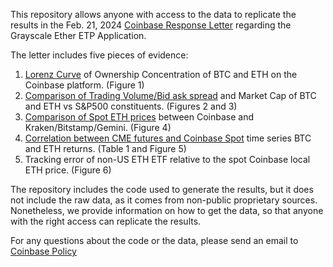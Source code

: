 This repository allows anyone with access to the data to replicate the results in the Feb. 21, 2024 [Coinbase Response Letter](https://assets.ctfassets.net/c5bd0wqjc7v0/5ffEPeAh1qv8p7BksKFctz/e17307dfe5d692002c6f842807ff4272/Grayscale_Ether_ETP_Application_--_Coinbase_Response_Letter_to_SEC.pdf) regarding the Grayscale Ether ETP Application.

The letter includes five pieces of evidence: 

1. [Lorenz Curve](Lorenz_Curve/) of Ownership Concentration of BTC and ETH on the Coinbase platform. (Figure 1)
2. [Comparison of Trading Volume/Bid ask spread](Trading_Volume_and_BA_Spread/) and Market Cap of BTC and ETH vs S&P500 constituents. (Figures 2 and 3)
3. [Comparison of Spot ETH prices](spot_ETH_comparison/) between Coinbase and Kraken/Bitstamp/Gemini. (Figure 4)
4. [Correlation between CME futures and Coinbase Spot](CME_Futures_Spot/) time series BTC and ETH returns. (Table 1 and Figure 5)
5. Tracking error of non-US ETH ETF relative to the spot Coinbase local ETH price. (Figure 6)

The repository includes the code used to generate the results, but it does not include the raw data, as it comes from non-public proprietary sources. Nonetheless, we provide information on how to get the data, so that anyone with the right access can replicate the results. 

For any questions about the code or the data, please send an email to [Coinbase Policy](mailto:Policy@coinbase.com)
